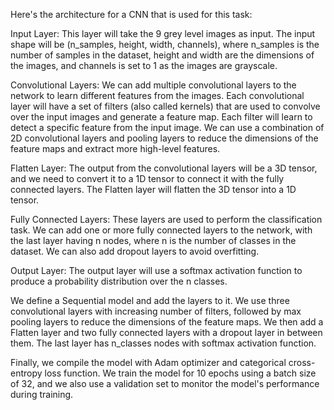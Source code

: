 Here's the architecture for a CNN that is used for this task:

Input Layer: This layer will take the 9 grey level images as input. The input shape will be (n_samples, height, width, channels), where n_samples is the number of samples in the dataset, height and width are the dimensions of the images, and channels is set to 1 as the images are grayscale.

Convolutional Layers: We can add multiple convolutional layers to the network to learn different features from the images. Each convolutional layer will have a set of filters (also called kernels) that are used to convolve over the input images and generate a feature map. Each filter will learn to detect a specific feature from the input image. We can use a combination of 2D convolutional layers and pooling layers to reduce the dimensions of the feature maps and extract more high-level features.

Flatten Layer: The output from the convolutional layers will be a 3D tensor, and we need to convert it to a 1D tensor to connect it with the fully connected layers. The Flatten layer will flatten the 3D tensor into a 1D tensor.

Fully Connected Layers: These layers are used to perform the classification task. We can add one or more fully connected layers to the network, with the last layer having n nodes, where n is the number of classes in the dataset. We can also add dropout layers to avoid overfitting.

Output Layer: The output layer will use a softmax activation function to produce a probability distribution over the n classes.

We define a Sequential model and add the layers to it. We use three convolutional layers with increasing number of filters, followed by max pooling layers to reduce the dimensions of the feature maps. We then add a Flatten layer and two fully connected layers with a dropout layer in between them. The last layer has n_classes nodes with softmax activation function.

Finally, we compile the model with Adam optimizer and categorical cross-entropy loss function. We train the model for 10 epochs using a batch size of 32, and we also use a validation set to monitor the model's performance during training.